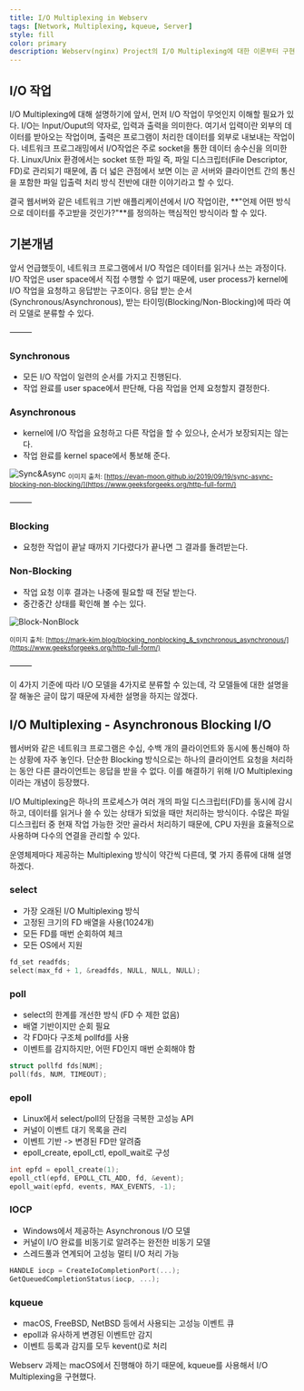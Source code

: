 ```yaml
---
title: I/O Multiplexing in Webserv
tags: [Network, Multiplexing, kqueue, Server]
style: fill
color: primary
description: Webserv(nginx) Project의 I/O Multiplexing에 대한 이론부터 구현까지에 대한 자세한 설명.
---
```


## I/O 작업
I/O Multiplexing에 대해 설명하기에 앞서, 먼저 I/O 작업이 무엇인지 이해할 필요가 있다. I/O는 Input/Ouput의 약자로, 입력과 출력을 의미한다. 여기서 입력이란 외부의 데이터를 받아오는 작업이며, 출력은 프로그램이 처리한 데이터를 외부로 내보내는 작업이다.
네트워크 프로그래밍에서 I/O작업은 주로 socket을 통한 데이터 송수신을 의미한다. Linux/Unix 환경에서는 socket 또한 파일 즉, 파일 디스크립터(File Descriptor, FD)로 관리되기 때문에, 좀 더 넓은 관점에서 보면 이는 곧 서버와 클라이언트 간의 통신을 포함한 파일 입출력 처리 방식 전반에 대한 이야기라고 할 수 있다.

결국 웹서버와 같은 네트워크 기반 애플리케이션에서 I/O 작업이란, **"언제 어떤 방식으로 데이터를 주고받을 것인가?"**를 정의하는 핵심적인 방식이라 할 수 있다.

## 기본개념
앞서 언급했듯이, 네트워크 프로그램에서 I/O 작업은 데이터를 읽거나 쓰는 과정이다. I/O 작업은 user space에서 직접 수행할 수 없기 때문에, user process가 kernel에 I/O 작업을 요청하고 응답받는 구조이다.
응답 받는 순서(Synchronous/Asynchronous), 받는 타이밍(Blocking/Non-Blocking)에 따라 여러 모델로 분류할 수 있다.

⸻
### Synchronous
- 모든 I/O 작업이 일련의 순서를 가지고 진행된다.
- 작업 완료를 user space에서 판단해, 다음 작업을 언제 요청할지 결정한다.

### Asynchronous
- kernel에 I/O 작업을 요청하고 다른 작업을 할 수 있으나, 순서가 보장되지는 않는다.
- 작업 완료를 kernel space에서 통보해 준다.


![Sync&Async](https://evan-moon.github.io/static/e075bee6dfcc71a33568cd0ef7b6f61c/dc0d9/thumbnail.webp)
<sub>이미지 출처: [https://evan-moon.github.io/2019/09/19/sync-async-blocking-non-blocking/](https://www.geeksforgeeks.org/http-full-form/)</sub>

⸻

### Blocking
- 요청한 작업이 끝날 때까지 기다렸다가 끝나면 그 결과를 돌려받는다.

### Non-Blocking
- 작업 요청 이후 결과는 나중에 필요할 때 전달 받는다.
- 중간중간 상태를 확인해 볼 수는 있다.


![Block-NonBlock](https://mark-kim.blog/static/9172fd37743404e3409996057cb8b526/17e4a/synchronous_vs_asynchronous.webp)

<sub>이미지 출처: [https://mark-kim.blog/blocking_nonblocking_&_synchronous_asynchronous/](https://www.geeksforgeeks.org/http-full-form/)</sub>

⸻

이 4가지 기준에 따라 I/O 모델을 4가지로 분류할 수 있는데, 각 모델들에 대한 설명을 잘 해놓은 글이 많기 때문에 자세한 설명을 하지는 않겠다.   

## I/O Multiplexing - Asynchronous Blocking I/O
웹서버와 같은 네트워크 프로그램은 수십, 수백 개의 클라이언트와 동시에 통신해야 하는 상황에 자주 놓인다.
단순한 Blocking 방식으로는 하나의 클라이언트 요청을 처리하는 동안 다른 클라이언트는 응답을 받을 수 없다. 이를 해결하기 위해 I/O Multiplexing이라는 개념이 등장했다.

I/O Multiplexing은 하나의 프로세스가 여러 개의 파일 디스크립터(FD)를 동시에 감시하고, 데이터를 읽거나 쓸 수 있는 상태가 되었을 때만 처리하는 방식이다.
수많은 파일 디스크립터 중 현재 작업 가능한 것만 골라서 처리하기 때문에, CPU 자원을 효율적으로 사용하며 다수의 연결을 관리할 수 있다.

운영체제마다 제공하는 Multiplexing 방식이 약간씩 다른데, 몇 가지 종류에 대해 설명하겠다.

### select
- 가장 오래된 I/O Multiplexing 방식
- 고정된 크기의 FD 배열을 사용(1024개)
- 모든 FD를 매번 순회하여 체크
- 모든 OS에서 지원

``` c
fd_set readfds;
select(max_fd + 1, &readfds, NULL, NULL, NULL);
```

### poll
- select의 한계를 개선한 방식 (FD 수 제한 없음)
- 배열 기반이지만 순회 필요
- 각 FD마다 구조체 pollfd를 사용
- 이벤트를 감지하지만, 어떤 FD인지 매번 순회해야 함

``` c++
struct pollfd fds[NUM];
poll(fds, NUM, TIMEOUT);
```

### epoll
- Linux에서 select/poll의 단점을 극복한 고성능 API
- 커널이 이벤트 대기 목록을 관리
- 이벤트 기반 -> 변경된 FD만 알려줌
- epoll_create, epoll_ctl, epoll_wait로 구성

``` c++
int epfd = epoll_create(1);
epoll_ctl(epfd, EPOLL_CTL_ADD, fd, &event);
epoll_wait(epfd, events, MAX_EVENTS, -1);
```

### IOCP
- Windows에서 제공하는 Asynchronous I/O 모델
- 커널이 I/O 완료를 비동기로 알려주는 완전한 비동기 모델
- 스레드풀과 연계되어 고성능 멀티 I/O 처리 가능

```c++
HANDLE iocp = CreateIoCompletionPort(...);
GetQueuedCompletionStatus(iocp, ...);
```

### kqueue
- macOS, FreeBSD, NetBSD 등에서 사용되는 고성능 이벤트 큐
- epoll과 유사하게 변경된 이벤트만 감지
- 이벤트 등록과 감지를 모두 kevent()로 처리

Webserv 과제는 macOS에서 진행해야 하기 때문에, kqueue를 사용해서 I/O Multiplexing을 구현했다. 